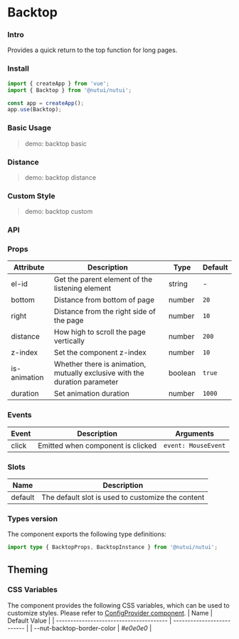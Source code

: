 # Backtop

### Intro

Provides a quick return to the top function for long pages.

### Install

```js
import { createApp } from 'vue';
import { Backtop } from '@nutui/nutui';

const app = createApp();
app.use(Backtop);
```

### Basic Usage

> demo: backtop basic

### Distance

> demo: backtop distance

### Custom Style

> demo: backtop custom

### API

### Props

| Attribute | Description | Type | Default |
| --- | --- | --- | --- |
| el-id | Get the parent element of the listening element | string | - |
| bottom | Distance from bottom of page | number | `20` |
| right | Distance from the right side of the page | number | `10` |
| distance | How high to scroll the page vertically | number | `200` |
| z-index | Set the component z-index | number | `10` |
| is-animation | Whether there is animation, mutually exclusive with the duration parameter | boolean | `true` |
| duration | Set animation duration | number | `1000` |

### Events

| Event | Description | Arguments |
| --- | --- | --- |
| click | Emitted when component is clicked | `event: MouseEvent` |

### Slots

| Name | Description |
| --- | --- |
| default | The default slot is used to customize the content |

### Types version

The component exports the following type definitions:

```ts
import type { BacktopProps, BacktopInstance } from '@nutui/nutui';
```

## Theming

### CSS Variables

The component provides the following CSS variables, which can be used to customize styles. Please refer to [ConfigProvider component](#/en-US/component/configprovider).
| Name | Default Value |
| --------------------------------------- | -------------------------- |
| --nut-backtop-border-color | _#e0e0e0_ |
